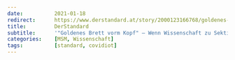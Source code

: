 ```yaml
---
date:          2021-01-18
redirect:      https://www.derstandard.at/story/2000123166768/goldenes-brett-vorm-kopf-wenn-wissenschaft-zu-sektierertum-mutiert
title:         DerStandard
subtitle:      '"Goldenes Brett vorm Kopf" – Wenn Wissenschaft zu Sektierertum mutiert'
categories:    [MSM, Wissenschaft]
tags:          [standard, covidiot]
---
```

